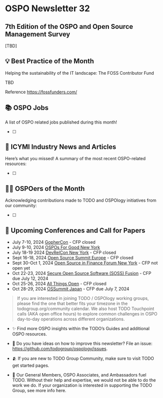 # OSPO Newsletter 32

## 7th Edition of the OSPO and Open Source Management Survey

[TBD]

## 💡 Best Practice of the Month

Helping the sustainability of the IT landscape: The FOSS Contributor Fund

TBD

Reference https://fossfunders.com/


## 📚 OSPO Jobs

A list of OSPO related jobs published during this month!

- [ ]

## 📌 ICYMI Industry News and Articles
Here’s what you missed! A summary of the most recent OSPO-related resources:

- [ ]

## 🙋‍♀️ OSPOers of the Month
Acknowledging contributions made to TODO and OSPOlogy initiatives from our community:

- [ ] 

## 📎 Upcoming Conferences and Call for Papers

- July 7-10, 2024 [GopherCon](https://www.gophercon.com/) - CFP closed
- July 9-10, 2024 [OSPOs For Good New York](https://www.linuxfoundation.org/blog/ospos-for-good-symposium-2024)
- July 18-19 2024 [DevRelCon New York](https://nyc24.devrelcon.dev/) - CFP closed
- Sept 16-18, 2024 [Open Source Summit Europe](https://events.linuxfoundation.org/open-source-summit-europe/) - CFP closed
- Sept 30-Oct 1, 2024 [Open Source in Finance Forum New York](https://events.linuxfoundation.org/open-source-finance-forum-new-york/) - CFP not open yet
- Oct 22-23, 2024 [Secure Open Source Software (SOSS) Fusion](https://events.linuxfoundation.org/soss-fusion/program/cfp/) - CFP due July 12, 2024
- Oct 25-26, 2024 [All Things Open](https://2024.allthingsopen.org/) - CFP closed
- Oct 28-29, 2024 [OSSummit Japan](https://events.linuxfoundation.org/open-source-summit-japan/program/cfp/) - CFP due July 7, 2024

> If you are interested in joining TODO / OSPOlogy working groups, please find the one that better fits your timezone in the todogroup.org/community calendar. We
also host TODO Touchpoint calls (AKA open office hours) to explore common challenges in OSPO day-to-day operations across different organizations.

- ✨ Find more OSPO insights within the TODO’s Guides and additional OSPO resources.

- 🧐 Do you have ideas on how to improve this newsletter? File an issue: https://github.com/todogroup/ospology/issues.

- 🫂 If you are new to TODO Group Community, make sure to visit TODO get started pages.

- 💚 Our General Members, OSPO Associates, and Ambassadors fuel TODO. Without their help and expertise, we would not be able to do the work we do. If your organization is interested in supporting the TODO Group, see more info here.
